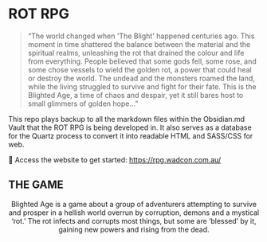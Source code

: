 # ROT RPG

> “The world changed when 'The Blight' happened centuries ago. This moment in time shattered the balance between the material and the spiritual realms, unleashing the rot that drained the colour and life from everything. 
People believed that some gods fell, some rose, and some chose vessels to wield the golden rot, a power that could heal or destroy the world. 
The undead and the monsters roamed the land, while the living struggled to survive and fight for their fate. This is the Blighted Age, a time of chaos and despair, yet it still bares host to small glimmers of golden hope…”

This repo plays backup to all the markdown files within the Obsidian.md Vault that the ROT RPG is being developed in. It also serves as a database for the Quartz process to convert it into readable HTML and SASS/CSS for web.

🔗 Access the website to get started: https://rpg.wadcon.com.au/

## THE GAME

<p align="center">
Blighted Age is a game about a group of adventurers attempting to survive and prosper in a hellish world overrun by corruption, demons and a mystical ‘rot.’ The rot infects and corrupts most things, but some are ‘blessed’ by it, gaining new powers and rising from the dead. 
</p>
